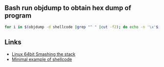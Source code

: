 ## Bash run objdump to obtain hex dump of program

```bash
for i in $(objdump -d shellcode |grep "^ " |cut -f2); do echo -n '\x'$i; done;
```

## Links

  * [Linux 64bit Smashing the stack](https://blog.techorganic.com/2015/04/10/64-bit-linux-stack-smashing-tutorial-part-1/)
  * [Minimal example of shellcode](https://systemoverlord.com/2014/06/05/minimal-x86-64-shellcode-for-binsh/)
